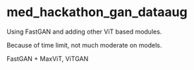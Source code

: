 # med_hackathon_gan_dataaug

Using FastGAN and adding other ViT based modules.

Because of time limit, not much moderate on models.




FastGAN + MaxViT, ViTGAN
